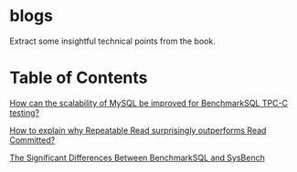# blogs
Extract some insightful technical points from the book.



# Table of Contents
[How can the scalability of MySQL be improved for BenchmarkSQL TPC-C testing?](scalability.md)

[How to explain why Repeatable Read surprisingly outperforms Read Committed?](isolation.md)

[The Significant Differences Between BenchmarkSQL and SysBench](sysbench_vs_benchmarksql.md)
